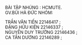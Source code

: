 BÀI TẬP NHÚNG : HCMUTE.  
GV.BÙI HÀ ĐỨC
NHÓM: 

TRẦN VĂN TIẾN       22146417 ;  
ĐẶNG HỮU KIỆN       22146337 ;  
NGUYỄN DUY TRƯỜNG   22146436 ;  
CA TẤN DƯƠNG        22146289 ;  

